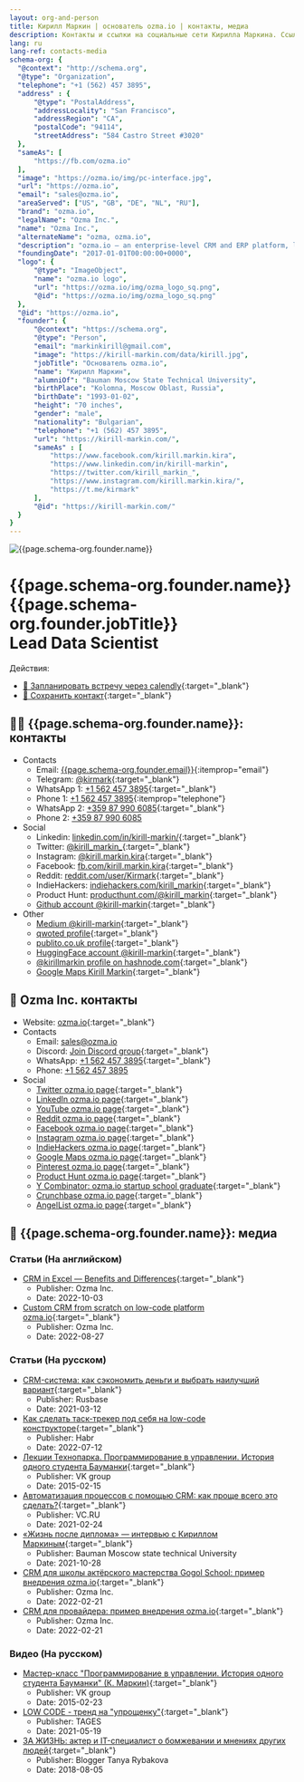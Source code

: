 ```yaml
---
layout: org-and-person
title: Кирилл Маркин | основатель ozma.io | контакты, медиа
description: Контакты и ссылки на социальные сети Кирилла Маркина. Ссылки на профили в Linkedin, Instagram, Twitter, Facebook, Telegram, WhatsApp, Discord, Email.
lang: ru
lang-ref: contacts-media
schema-org: {
  "@context": "http://schema.org",
  "@type": "Organization",
  "telephone": "+1 (562) 457 3895",
  "address" : {
      "@type": "PostalAddress",
      "addressLocality": "San Francisco",
      "addressRegion": "CA",
      "postalCode": "94114",
      "streetAddress": "584 Castro Street #3020"
  },
  "sameAs": [
      "https://fb.com/ozma.io"
  ],
  "image": "https://ozma.io/img/pc-interface.jpg",
  "url": "https://ozma.io",
  "email": "sales@ozma.io",
  "areaServed": ["US", "GB", "DE", "NL", "RU"],
  "brand": "ozma.io",
  "legalName": "Ozma Inc.",
  "name": "Ozma Inc.",
  "alternateName": "ozma, ozma.io",
  "description": "ozma.io — an enterprise-level CRM and ERP platform, less expensive than Salesforce and Microsoft, fully customizable by any developer in a few hours.",
  "foundingDate": "2017-01-01T00:00:00+0000",
  "logo": {
      "@type": "ImageObject",
      "name": "ozma.io logo",
      "url": "https://ozma.io/img/ozma_logo_sq.png",
      "@id": "https://ozma.io/img/ozma_logo_sq.png"
  },
  "@id": "https://ozma.io",
  "founder": {
      "@context": "https://schema.org",
      "@type": "Person",
      "email": "markinkirill@gmail.com",
      "image": "https://kirill-markin.com/data/kirill.jpg",
      "jobTitle": "Основатель ozma.io",
      "name": "Кирилл Маркин",
      "alumniOf": "Bauman Moscow State Technical University",
      "birthPlace": "Kolomna, Moscow Oblast, Russia",
      "birthDate": "1993-01-02",
      "height": "70 inches",
      "gender": "male",
      "nationality": "Bulgarian",
      "telephone": "+1 (562) 457 3895",
      "url": "https://kirill-markin.com/",
      "sameAs" : [ 
          "https://www.facebook.com/kirill.markin.kira",
          "https://www.linkedin.com/in/kirill-markin",
          "https://twitter.com/kirill_markin_",
          "https://www.instagram.com/kirill.markin.kira/",
          "https://t.me/kirmark"
      ],
      "@id": "https://kirill-markin.com/"
  }
}
---
```


<div class="row">
  <div class="col-md-3 img-header-container">
    <img 
      src="{{page.schema-org.founder.image}}" 
      alt="{{page.schema-org.founder.name}}"
    >
  </div>
  <div class="col-md-9">
    <h1>{{page.schema-org.founder.name}} <br/>{{page.schema-org.founder.jobTitle}} <br/>Lead Data Scientist</h1>
  </div>
</div>

Действия:
* [📆 Запланировать встречу через calendly](https://calendly.com/kirill-markin){:target="_blank"}  
* [💾 Сохранить контакт](/data/kirill-markin.vcf){:target="_blank"}  

## 💁‍♂️ {{page.schema-org.founder.name}}: контакты

* Contacts
  * Email: [{{page.schema-org.founder.email}}](mailto:{{page.schema-org.founder.email}}){:itemprop="email"}
  * Telegram: [@kirmark](https://t.me/kirmark){:target="_blank"}
  * WhatsApp 1: [+1 562 457 3895](https://api.whatsapp.com/send?phone=15624573895){:target="_blank"}
  * Phone 1: [+1 562 457 3895](tel:+15624573895){:itemprop="telephone"}
  * WhatsApp 2: [+359 87 990 6085](https://api.whatsapp.com/send?phone=359879906085){:target="_blank"}
  * Phone 2: [+359 87 990 6085](tel:+359879906085)
* Social
  * Linkedin: [linkedin.com/in/kirill-markin/](https://www.linkedin.com/in/kirill-markin){:target="_blank"}
  * Twitter: [@kirill_markin_](https://twitter.com/kirill_markin_){:target="_blank"}
  * Instagram: [@kirill.markin.kira](https://www.instagram.com/kirill.markin.kira/){:target="_blank"}
  * Facebook: [fb.com/kirill.markin.kira](https://www.facebook.com/kirill.markin.kira){:target="_blank"}
  * Reddit: [reddit.com/user/Kirmark](https://www.reddit.com/user/Kirmark){:target="_blank"}
  * IndieHackers: [indiehackers.com/kirill_markin](https://www.indiehackers.com/kirill_markin){:target="_blank"}
  * Product Hunt: [producthunt.com/@kirill_markin](https://www.producthunt.com/@kirill_markin){:target="_blank"}
  * [Github account @kirill-markin](https://github.com/kirill-markin){:target="_blank"}
* Other
  * [Medium @kirill-markin](https://medium.com/@kirill-markin){:target="_blank"}
  * [qwoted profile](https://app.qwoted.com/sources/kirill-markin){:target="_blank"}
  * [publito.co.uk profile](https://app.publito.co.uk/haj-source-profile/NCbiSRWj07){:target="_blank"}
  * [HuggingFace account @kirill-markin](https://huggingface.co/kirill-markin){:target="_blank"}
  * [@kirillmarkin profile on hashnode.com](https://hashnode.com/@kirillmarkin){:target="_blank"}
  * [Google Maps Kirill Markin](https://goo.gl/maps/vQE39MpVfVSi3RVL9){:target="_blank"}

## 💼 Ozma Inc. контакты

* Website: [ozma.io](https://ozma.io){:target="_blank"}
* Contacts
  * Email: [sales@ozma.io](mailto:sales@ozma.io)
  * Discord: [Join Discord group](https://discord.gg/tJYDhqrwFj){:target="_blank"}
  * WhatsApp: [+1 562 457 3895](https://api.whatsapp.com/send?phone=15624573895){:target="_blank"}
  * Phone: [+1 562 457 3895](tel:+15624573895)
* Social
  * [Twitter ozma.io page](https://twitter.com/ozma_io){:target="_blank"}
  * [LinkedIn ozma.io page](https://linkedin.com/company/ozma-io){:target="_blank"}
  * [YouTube ozma.io page](https://www.youtube.com/@ozma-io){:target="_blank"}
  * [Reddit ozma.io page](https://www.reddit.com/r/ozma_io/){:target="_blank"}
  * [Facebook ozma.io page](https://www.facebook.com/ozma.io/){:target="_blank"}
  * [Instagram ozma.io page](https://www.instagram.com/ozma.io/){:target="_blank"}
  * [IndieHackers ozma.io page](https://www.indiehackers.com/product/ozma-io){:target="_blank"}
  * [Google Maps ozma.io page](https://goo.gl/maps/qGQpQsErsT73pWBXA){:target="_blank"}
  * [Pinterest ozma.io page](https://pinterest.com/kirill_markin/ozmaio/){:target="_blank"}
  * [Product Hunt ozma.io page](https://www.producthunt.com/products/ozma-io){:target="_blank"}
  * [Y Combinator: ozma.io startup school graduate](https://www.startupschool.org/companies/ozma-io){:target="_blank"}
  * [Crunchbase ozma.io page](https://www.crunchbase.com/organization/ozma-8c74){:target="_blank"}
  * [AngelList ozma.io page](https://wellfound.com/company/ozma-io){:target="_blank"}

## 📰 {{page.schema-org.founder.name}}: медиа

### Статьи (На английском)

* [CRM in Excel — Benefits and Differences](https://ozma.io/articles/crm-in-excel-benefits-and-differences/){:target="_blank"}
  * Publisher: Ozma Inc.
  * Date: 2022-10-03
* [Custom CRM from scratch on low-code platform ozma.io](https://ozma.io/articles/custom-crm-from-scratch-on-low-code-platform-ozma-io/){:target="_blank"}
  * Publisher: Ozma Inc.
  * Date: 2022-08-27

### Статьи (На русском)

* [CRM-система: как сэкономить деньги и выбрать наилучший вариант](https://rb.ru/opinion/best-crm/){:target="_blank"}
  * Publisher: Rusbase
  * Date: 2021-03-12
* [Как сделать таск-трекер под себя на low-code конструкторе](https://habr.com/ru/post/673874/){:target="_blank"}
  * Publisher: Habr
  * Date: 2022-07-12
* [Лекции Технопарка. Программирование в управлении. История одного студента Бауманки](https://habr.com/ru/company/vk/blog/250593/){:target="_blank"}
  * Publisher: VK group
  * Date: 2015-02-15
* [Автоматизация процессов с помощью CRM: как проще всего это сделать?](https://vc.ru/marketing/212774-avtomatizaciya-processov-s-pomoshchyu-crm-kak-proshche-vsego-eto-sdelat){:target="_blank"}
  * Publisher: VC.RU
  * Date: 2021-02-24
* [«Жизнь после диплома» — интервью с Кириллом Маркиным](https://vk.com/@bmstu1830-zhizn-posle-diploma-intervu-s-kirillom-markinym){:target="_blank"}
  * Publisher: Bauman Moscow state technical University
  * Date: 2021-10-28
* [CRM для школы актёрского мастерства Gogol School: пример внедрения ozma.io](https://ozma.io/ru/articles/crm-dlya-shkoly-aktyorskogo-masterstva/){:target="_blank"}
  * Publisher: Ozma Inc.
  * Date: 2022-02-21
* [CRM для провайдера: пример внедрения ozma.io](https://ozma.io/ru/articles/crm-dlya-provajdera/){:target="_blank"}
  * Publisher: Ozma Inc.
  * Date: 2022-02-21

### Видео (На русском)

* [Мастер-класс "Программирование в управлении. История одного студента Бауманки" (К. Маркин)](https://www.youtube.com/watch?v=FYT9nm6ryGc){:target="_blank"}
  * Publisher: VK group
  * Date: 2015-02-23
* [LOW CODE - тренд на "упрощенку"](https://fb.watch/gQTOBzSR1j/){:target="_blank"}
  * Publisher: TAGES
  * Date: 2021-05-19
* [ЗА ЖИЗНЬ: актер и IT-специалист о бомжевании и мнениях других людей](https://youtu.be/VD-ZF4wNT-E){:target="_blank"}
  * Publisher: Blogger Tanya Rybakova
  * Date: 2018-08-05
